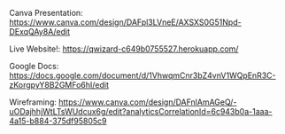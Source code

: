 Canva Presentation: https://www.canva.com/design/DAFpl3LVneE/AXSXS0G51Npd-DExqQAy8A/edit


Live Website!:  https://qwizard-c649b0755527.herokuapp.com/


Google Docs: https://docs.google.com/document/d/1VhwqmCnr3bZ4vnV1WQpEnR3C-zKorgpyY8B2GMFo6hI/edit

Wireframing: https://www.canva.com/design/DAFnlAmAGeQ/-uODajhhjWtLTsWUdcux6g/edit?analyticsCorrelationId=6c943b0a-1aaa-4a15-b884-375df95805c9

